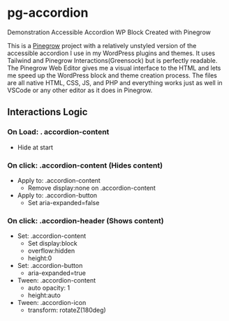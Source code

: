 # pg-accordion
Demonstration Accessible Accordion WP Block Created with Pinegrow

This is a [Pinegrow](https://pinegrow.com/) project with a relatively unstyled version of the accessible accordion I use in my WordPress plugins and themes. It uses Tailwind and Pinegrow Interactions(Greensock) but is perfectly readable. The Pinegrow Web Editor gives me a visual interface to the HTML and lets me speed up the WordPress block and theme creation process. The files are all native HTML, CSS, JS, and PHP and everything works just as well in VSCode or any other editor as it does in Pinegrow.

## Interactions Logic
### On Load: . accordion-content
- Hide at start

### On click: .accordion-content (Hides content)
- Apply to: .accordion-content
	- Remove display:none on .accordion-content
- Apply to: .accordion-button
	- Set aria-expanded=false

### On click: .accordion-header (Shows content)
- Set: .accordion-content
	- Set display:block 
	- overflow:hidden
	- height:0
- Set: .accordion-button
	- aria-expanded=true
-	Tween: .accordion-content
	- auto opacity: 1
	- height:auto
-	Tween: .accordion-icon
	- transform: rotateZ(180deg)
